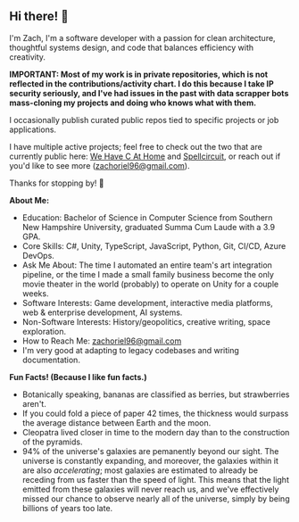 ## Hi there! 👋

I'm Zach, I'm a software developer with a passion for clean architecture, thoughtful systems design, and code that balances efficiency with creativity.

<b>IMPORTANT: Most of my work is in private repositories, which is not reflected in the contributions/activity chart. I do this because I take IP security seriously, and I've had issues in the past with data scrapper bots mass-cloning my projects and doing who knows what with them.</b>

I occasionally publish curated public repos tied to specific projects or job applications.

I have multiple active projects; feel free to check out the two that are currently public here: [We Have C At Home](https://github.com/zachoriel/We-Have-C-At-Home) and [Spellcircuit](https://github.com/zachoriel/Spellcircuit), or reach out if you'd like to see more (zachoriel96@gmail.com).

Thanks for stopping by! 🙂

<b>About Me:</b>

- Education: Bachelor of Science in Computer Science from Southern New Hampshire University, graduated Summa Cum Laude with a 3.9 GPA. 
- Core Skills: C#, Unity, TypeScript, JavaScript, Python, Git, CI/CD, Azure DevOps.
- Ask Me About: The time I automated an entire team's art integration pipeline, or the time I made a small family business become the only movie theater in the world (probably) to operate on Unity for a couple weeks.
- Software Interests: Game development, interactive media platforms, web & enterprise development, AI systems.
- Non-Software Interests: History/geopolitics, creative writing, space exploration.
- How to Reach Me: zachoriel96@gmail.com
- I'm very good at adapting to legacy codebases and writing documentation. 

<b>Fun Facts! (Because I like fun facts.)</b>
- Botanically speaking, bananas are classified as berries, but strawberries aren't.
- If you could fold a piece of paper 42 times, the thickness would surpass the average distance between Earth and the moon.
- Cleopatra lived closer in time to the modern day than to the construction of the pyramids.
- 94% of the universe's galaxies are pemanently beyond our sight. The universe is constantly expanding, and moreover, the galaxies within it are also <i>accelerating</i>; most galaxies are estimated to already be receding from us faster than the speed of light. This means that the light emitted from these galaxies will never reach us, and we've effectively missed our chance to observe nearly all of the universe, simply by being billions of years too late.

<!--
**zachoriel/zachoriel** is a ✨ _special_ ✨ repository because its `README.md` (this file) appears on your GitHub profile.

Here are some ideas to get you started:

- 🔭 I’m currently working on ...
- 🌱 I’m currently learning ...
- 👯 I’m looking to collaborate on ...
- 🤔 I’m looking for help with ...
- 💬 Ask me about ...
- 📫 How to reach me: ...
- 😄 Pronouns: ...
- ⚡ Fun fact: ...
-->
